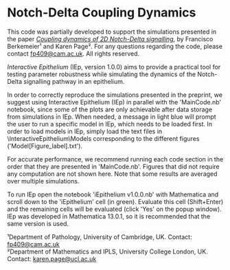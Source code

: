 # Notch-Delta Coupling Dynamics

This code was partially developed to support the simulations presented in the paper [*Coupling dynamics of 2D Notch-Delta signalling*](https://www.sciencedirect.com/science/article/pii/S0025556423000536), by Francisco Berkemeier¹ and Karen Page². For any questions regarding the code, please contact fp409@cam.ac.uk. All rights reserved.

*Interactive Epithelium* (IEp, version 1.0.0) aims to provide a practical tool for testing parameter robustness while simulating the dynamics of the Notch-Delta signalling pathway in an epithelium.

In order to correctly reproduce the simulations presented in the preprint, we suggest using Interactive Epithelium (IEp) in parallel with the 'MainCode.nb' notebook, since some of the plots are only achievable after data storage from simulations in IEp. When needed, a message in light blue will prompt the user to run a specific model in IEp, which needs to be loaded first. In order to load models in IEp, simply load the text files in \InteractiveEpithelium\Models corresponding to the different figures ('Model[Figure_label].txt').

For accurate performance, we recommend running each code section in the order that they are presented in 'MainCode.nb'. Figures that did not require any computation are not shown here. Note that some results are averaged over multiple simulations.

To run IEp open the notebook 'iEpithelium v1.0.0.nb' with Mathematica and scroll down to the 'iEpithelium' cell (in green). Evaluate this cell (Shift+Enter) and the remaining cells will be evaluated (click 'Yes' on the popup window). IEp was developed in Mathematica 13.0.1, so it is recommended that the same version is used.


¹Department of Pathology, University of Cambridge, UK. Contact: fp409@cam.ac.uk<br />
²Department of Mathematics and IPLS, University College London, UK. Contact: karen.page@ucl.ac.uk
